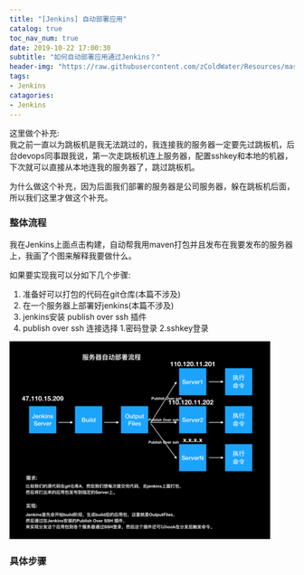 ```yaml
---
title: "[Jenkins] 自动部署应用"
catalog: true
toc_nav_num: true
date: 2019-10-22 17:00:30
subtitle: "如何自动部署应用通过Jenkins？"
header-img: "https://raw.githubusercontent.com/zColdWater/Resources/master/Images/cover.jpg"
tags:
- Jenkins
catagories:
- Jenkins
---
```

 
这里做个补充:   
我之前一直以为跳板机是我无法跳过的，我连接我的服务器一定要先过跳板机，后台devops同事跟我说，第一次走跳板机连上服务器，配置sshkey和本地的机器，
下次就可以直接从本地连我的服务器了，跳过跳板机。   

为什么做这个补充，因为后面我们部署的服务器是公司服务器，躲在跳板机后面，所以我们这里才做这个补充。

### 整体流程 

我在Jenkins上面点击构建，自动帮我用maven打包并且发布在我要发布的服务器上，我画了个图来解释我要做什么。   

如果要实现我可以分如下几个步骤:    

1. 准备好可以打包的代码在git仓库(本篇不涉及)
2. 在一个服务器上部署好jenkins(本篇不涉及)
3. jenkins安装 publish over ssh 插件
4. publish over ssh 连接选择 1.密码登录 2.sshkey登录 

 <img src="https://raw.githubusercontent.com/zColdWater/Resources/master/Images/sshpublish1.png" height="350" />


### 具体步骤



